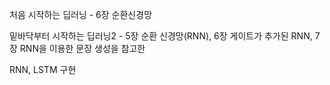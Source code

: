 처음 시작하는 딥러닝 - 6장 순환신경망

밑바닥부터 시작하는 딥러닝2 - 5장 순환 신경망(RNN), 6장 게이트가 추가된 RNN, 7장 RNN을 이용한 문장 생성을 참고한

RNN, LSTM 구현
